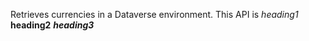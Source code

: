 Retrieves currencies in a Dataverse environment. This API is
                *heading1*
                **heading2**
                ***heading3***
